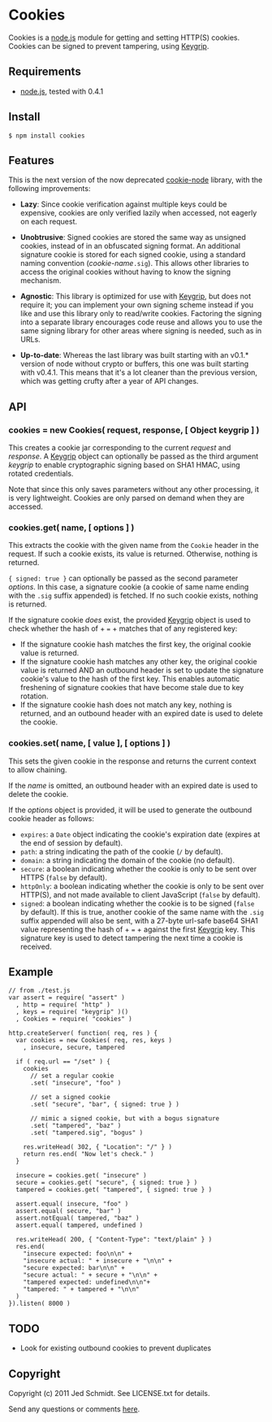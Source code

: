 Cookies
=======

Cookies is a [node.js](http://nodejs.org/) module for getting and setting HTTP(S) cookies. Cookies can be signed to prevent tampering, using [Keygrip](https://github.com/jed/keygrip).

## Requirements

* [node.js](http://nodejs.org/), tested with 0.4.1

## Install

    $ npm install cookies
    
## Features

This is the next version of the now deprecated [cookie-node](https://github.com/jed/cookie-node) library, with the following improvements:

* **Lazy**: Since cookie verification against multiple keys could be expensive, cookies are only verified lazily when accessed, not eagerly on each request.

* **Unobtrusive**: Signed cookies are stored the same way as unsigned cookies, instead of in an obfuscated signing format. An additional signature cookie is stored for each signed cookie, using a standard naming convention (_cookie-name_`.sig`). This allows other libraries to access the original cookies without having to know the signing mechanism.

* **Agnostic**: This library is optimized for use with [Keygrip](https://github.com/jed/keygrip), but does not require it; you can implement your own signing scheme instead if you like and use this library only to read/write cookies. Factoring the signing into a separate library encourages code reuse and allows you to use the same signing library for other areas where signing is needed, such as in URLs.

* **Up-to-date**: Whereas the last library was built starting with an v0.1.* version of node without crypto or buffers, this one was built starting with v0.4.1. This means that it's a lot cleaner than the previous version, which was getting crufty after a year of API changes.

## API

### cookies = new Cookies( request, response, [ Object keygrip ] )

This creates a cookie jar corresponding to the current _request_ and _response_. A [Keygrip](https://github.com/jed/keygrip) object can optionally be passed as the third argument _keygrip_ to enable cryptographic signing based on SHA1 HMAC, using rotated credentials.

Note that since this only saves parameters without any other processing, it is very lightweight. Cookies are only parsed on demand when they are accessed.

### cookies.get( name, [ options ] )

This extracts the cookie with the given name from the `Cookie` header in the request. If such a cookie exists, its value is returned. Otherwise, nothing is returned.

`{ signed: true }` can optionally be passed as the second parameter _options_. In this case, a signature cookie (a cookie of same name ending with the `.sig` suffix appended) is fetched. If no such cookie exists, nothing is returned.

If the signature cookie _does_ exist, the provided [Keygrip](https://github.com/jed/keygrip) object is used to check whether the hash of _<cookie-name>_ + `=` + _<cookie-value>_ matches that of any registered key:

* If the signature cookie hash matches the first key, the original cookie value is returned.
* If the signature cookie hash matches any other key, the original cookie value is returned AND an outbound header is set to update the signature cookie's value to the hash of the first key. This enables automatic freshening of signature cookies that have become stale due to key rotation.
* If the signature cookie hash does not match any key, nothing is returned, and an outbound header with an expired date is used to delete the cookie.

### cookies.set( name, [ value ], [ options ] )

This sets the given cookie in the response and returns the current context to allow chaining.

If the _name_ is omitted, an outbound header with an expired date is used to delete the cookie.

If the _options_ object is provided, it will be used to generate the outbound cookie header as follows:

* `expires`: a `Date` object indicating the cookie's expiration date (expires at the end of session by default).
* `path`: a string indicating the path of the cookie (`/` by default).
* `domain`: a string indicating the domain of the cookie (no default).
* `secure`: a boolean indicating whether the cookie is only to be sent over HTTPS (`false` by default).
* `httpOnly`: a boolean indicating whether the cookie is only to be sent over HTTP(S), and not made available to client JavaScript (`false` by default).
* `signed`: a boolean indicating whether the cookie is to be signed (`false` by default). If this is true, another cookie of the same name with the `.sig` suffix appended will also be sent, with a 27-byte url-safe base64 SHA1 value representing the hash of _<cookie-name>_ + `=` + _<cookie-value>_ against the first [Keygrip](https://github.com/jed/keygrip) key. This signature key is used to detect tampering the next time a cookie is received.

## Example

    // from ./test.js
    var assert = require( "assert" )
      , http = require( "http" )
      , keys = require( "keygrip" )()
      , Cookies = require( "cookies" )
    
    http.createServer( function( req, res ) {
      var cookies = new Cookies( req, res, keys )
        , insecure, secure, tampered
      
      if ( req.url == "/set" ) {
        cookies
          // set a regular cookie
          .set( "insecure", "foo" )
    
          // set a signed cookie
          .set( "secure", "bar", { signed: true } )
    
          // mimic a signed cookie, but with a bogus signature
          .set( "tampered", "baz" )
          .set( "tampered.sig", "bogus" )
    
        res.writeHead( 302, { "Location": "/" } )
        return res.end( "Now let's check." )
      }
      
      insecure = cookies.get( "insecure" )
      secure = cookies.get( "secure", { signed: true } )
      tampered = cookies.get( "tampered", { signed: true } )
      
      assert.equal( insecure, "foo" )
      assert.equal( secure, "bar" )
      assert.notEqual( tampered, "baz" )
      assert.equal( tampered, undefined )
    
      res.writeHead( 200, { "Content-Type": "text/plain" } )
      res.end(
        "insecure expected: foo\n\n" +
        "insecure actual: " + insecure + "\n\n" +
        "secure expected: bar\n\n" +
        "secure actual: " + secure + "\n\n" +
        "tampered expected: undefined\n\n"+
        "tampered: " + tampered + "\n\n"
      )
    }).listen( 8000 )

## TODO

* Look for existing outbound cookies to prevent duplicates

Copyright
---------

Copyright (c) 2011 Jed Schmidt. See LICENSE.txt for details.

Send any questions or comments [here](http://twitter.com/jedschmidt).